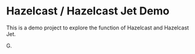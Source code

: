 # Hazelcast / Hazelcast Jet Demo

This is a demo project to explore the function of Hazelcast and Hazelcast Jet.

G.
